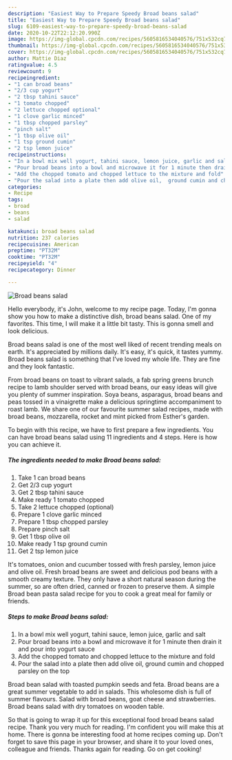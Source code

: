 ```yaml
---
description: "Easiest Way to Prepare Speedy Broad beans salad"
title: "Easiest Way to Prepare Speedy Broad beans salad"
slug: 6109-easiest-way-to-prepare-speedy-broad-beans-salad
date: 2020-10-22T22:12:20.990Z
image: https://img-global.cpcdn.com/recipes/5605816534040576/751x532cq70/broad-beans-salad-recipe-main-photo.jpg
thumbnail: https://img-global.cpcdn.com/recipes/5605816534040576/751x532cq70/broad-beans-salad-recipe-main-photo.jpg
cover: https://img-global.cpcdn.com/recipes/5605816534040576/751x532cq70/broad-beans-salad-recipe-main-photo.jpg
author: Mattie Diaz
ratingvalue: 4.5
reviewcount: 9
recipeingredient:
- "1 can broad beans"
- "2/3 cup yogurt"
- "2 tbsp tahini sauce"
- "1 tomato chopped"
- "2 lettuce chopped optional"
- "1 clove garlic minced"
- "1 tbsp chopped parsley"
- "pinch salt"
- "1 tbsp olive oil"
- "1 tsp ground cumin"
- "2 tsp lemon juice"
recipeinstructions:
- "In a bowl mix well yogurt, tahini sauce, lemon juice, garlic and salt"
- "Pour broad beans into a bowl and microwave it for 1 minute then drain it and pour into yogurt sauce"
- "Add the chopped tomato and chopped lettuce to the mixture and fold"
- "Pour the salad into a plate then add olive oil,  ground cumin and chopped parsley on the top"
categories:
- Recipe
tags:
- broad
- beans
- salad

katakunci: broad beans salad 
nutrition: 237 calories
recipecuisine: American
preptime: "PT32M"
cooktime: "PT32M"
recipeyield: "4"
recipecategory: Dinner

---
```



![Broad beans salad](https://img-global.cpcdn.com/recipes/5605816534040576/751x532cq70/broad-beans-salad-recipe-main-photo.jpg)

Hello everybody, it's John, welcome to my recipe page. Today, I'm gonna show you how to make a distinctive dish, broad beans salad. One of my favorites. This time, I will make it a little bit tasty. This is gonna smell and look delicious.

Broad beans salad is one of the most well liked of recent trending meals on earth. It's appreciated by millions daily. It's easy, it's quick, it tastes yummy. Broad beans salad is something that I've loved my whole life. They are fine and they look fantastic.

From broad beans on toast to vibrant salads, a fab spring greens brunch recipe to lamb shoulder served with broad beans, our easy ideas will give you plenty of summer inspiration. Soya beans, asparagus, broad beans and peas tossed in a vinaigrette make a delicious springtime accompaniment to roast lamb. We share one of our favourite summer salad recipes, made with broad beans, mozzarella, rocket and mint picked from Esther&#39;s garden.


To begin with this recipe, we have to first prepare a few ingredients. You can have broad beans salad using 11 ingredients and 4 steps. Here is how you can achieve it.

<!--inarticleads1-->

##### The ingredients needed to make Broad beans salad:

1. Take 1 can broad beans
1. Get 2/3 cup yogurt
1. Get 2 tbsp tahini sauce
1. Make ready 1 tomato chopped
1. Take 2 lettuce chopped (optional)
1. Prepare 1 clove garlic minced
1. Prepare 1 tbsp chopped parsley
1. Prepare pinch salt
1. Get 1 tbsp olive oil
1. Make ready 1 tsp ground cumin
1. Get 2 tsp lemon juice


It&#39;s tomatoes, onion and cucumber tossed with fresh parsley, lemon juice and olive oil. Fresh broad beans are sweet and delicious pod beans with a smooth creamy texture. They only have a short natural season during the summer, so are often dried, canned or frozen to preserve them. A simple Broad bean pasta salad recipe for you to cook a great meal for family or friends. 

<!--inarticleads2-->

##### Steps to make Broad beans salad:

1. In a bowl mix well yogurt, tahini sauce, lemon juice, garlic and salt
1. Pour broad beans into a bowl and microwave it for 1 minute then drain it and pour into yogurt sauce
1. Add the chopped tomato and chopped lettuce to the mixture and fold
1. Pour the salad into a plate then add olive oil,  ground cumin and chopped parsley on the top


Broad bean salad with toasted pumpkin seeds and feta. Broad beans are a great summer vegetable to add in salads. This wholesome dish is full of summer flavours. Salad with broad beans, goat cheese and strawberries. Broad beans salad with dry tomatoes on wooden table. 

So that is going to wrap it up for this exceptional food broad beans salad recipe. Thank you very much for reading. I'm confident you will make this at home. There is gonna be interesting food at home recipes coming up. Don't forget to save this page in your browser, and share it to your loved ones, colleague and friends. Thanks again for reading. Go on get cooking!
